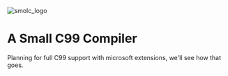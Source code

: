 ![smolc_logo](https://user-images.githubusercontent.com/35193341/209357319-a40f1218-d10d-4802-a31b-74dfa6ec2388.png)
# A Small C99 Compiler
Planning for full C99 support with microsoft extensions, we'll see how that goes.
